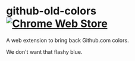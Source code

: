 # github-old-colors [![Chrome Web Store](https://img.shields.io/chrome-web-store/v/njodkcccjccenllcjfpomnokbkigpcii.svg)](https://chrome.google.com/webstore/detail/njodkcccjccenllcjfpomnokbkigpcii/)

A web extension to bring back Github.com colors.

We don't want that flashy blue.